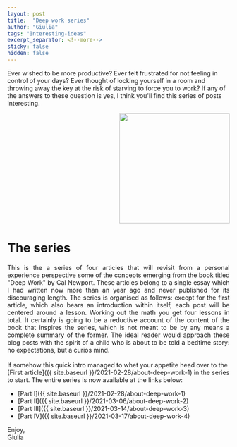 ```yaml
---
layout: post
title:  "Deep work series"
author: "Giulia"
tags: "Interesting-ideas"
excerpt_separator: <!--more-->
sticky: false
hidden: false
---
```


Ever wished to be more productive? Ever felt frustrated for not feeling in control of your days? Ever thought of locking yourself in a room and throwing away the key at the risk of starving to force you to work? If any of the answers to these question is yes, I think you'll find this series of posts interesting.  <!--more-->


<div align="right">
<a href="https://www.amazon.co.uk/Deep-Work-Focused-Success-Distracted/dp/B01D0JE7KQ">
<img src="https://m.media-amazon.com/images/I/51EJRm2IHOL.jpg" width="250"/>
</a>
</div>

# The series

<div align="justify">
This is the a series of four articles that will revisit from a personal experience perspective some of the concepts emerging from the book titled "Deep Work" by Cal Newport. These articles belong to a single essay which I had written now more than an year ago and never published for its discouraging length. The series is organised as follows: except for the first article, which also bears an introduction within itself, each post will be centered around a lesson. Working out the math you get four lessons in total. It certainly is going to be a reductive account of the content of the book that inspires the series, which is not meant to be by any means a complete summary of the former. The ideal reader would approach these blog posts with the spirit of a child who is about to be told a bedtime story: no expectations, but a curios mind.
</div>
<br>
If somehow this quick intro managed to whet your appetite head over to the [First article]({{ site.baseurl }}/2021-02-28/about-deep-work-1) in the series to start. The entire series is now available at the links below:

- [Part I]({{ site.baseurl }}/2021-02-28/about-deep-work-1)
- [Part II]({{ site.baseurl }}/2021-03-06/about-deep-work-2)
- [Part III]({{ site.baseurl }}/2021-03-14/about-deep-work-3)
- [Part IV]({{ site.baseurl }}/2021-03-17/about-deep-work-4)

Enjoy, <br>
Giulia